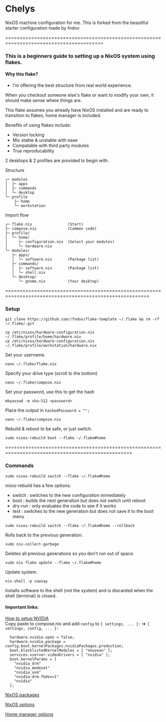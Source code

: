 
# Chelys
NixOS machine configuration for me.
This is forked from the beautiful starter configuration made by fndov

========================================================================================
### This is a beginners guide to setting up a NixOS system using flakes.

#### Why this flake?

* I'm offering the best structure from real world experience.

When you checkout someone else's flake or want to modify your own, it should make sense where things are.

This flake assumes you already have NixOS installed and are ready to transition to flakes, home manager is included.

Benefits of using flakes include:
- Version locking
- Mix stable & unstable with ease
- Compatable with third party modules
- True reproducability

2 desktops & 2 profiles are provided to begin with.

Structure
```
┌─ modules
│  ├─ apps
│  ├─ commands
│  └─ desktop
└─ profile
    ├─ home
    └─ workstation
```
Import flow
```
┌─ flake.nix                (Start)
├─ compose.nix              (Common code)
├─ profile/
│  └─ home/
│     ├─ configuration.nix  (Select your modules)
│     └─ hardware.nix
└─ modules/
   ├─ apps/
   │  └─ software.nix       (Package list)
   ├─ commands/
   │  ├─ software.nix       (Package list)
   │  └─ shell.nix
   └─ desktop/
      └─ gnome.nix          (Your desktop)

```

========================================================================================================
### Setup
```
git clone https://github.com//fndov/flake-template ~/.flake && rm -rf ~/.flake/.git

cp /etc/nixos/hardware-configuration.nix ~/.flake/profile/home/hardware.nix
cp /etc/nixos/hardware-configuration.nix ~/.flake/profile/workstation/hardware.nix
```
Set your username.
```
nano ~/.flake/flake.nix
```
Specify your drive type (scroll to the bottom)
```
nano ~/.flake/compose.nix
```
Set your password, use this to get the hash
```
mkpasswd -m sha-512 <password>
```
Place the output in `hashedPassword = "";`
```
nano ~/.flake/compose.nix
```
Rebuild & reboot to be safe, or just switch.
```
sudo nixos-rebuild boot --flake ~/.flake#home
```
==================================================================================================

### Commands
```
sudo nixos-rebuild switch --flake ~/.flake#home
```
nixos-rebuild has a few options:
* switch  : switches to the new configuration immediately
* boot    : builds the next generation but does not switch until reboot
* dry-run : only evaluates the code to see if it works
* test    : switches to the new generation but does not save it to the boot menu

```
sudo nixos-rebuild switch --flake ~/.flake#home --rollback
```
Rolls back to the previous generation.

```
sudo nix-collect-garbage
```
Deletes all previous generations so you don't run out of space.

```
sudo nix flake update --flake ~/.flake#home
```
Update system.

```
nix-shell -p cowsay
```
Installs software to the shell (not the system) and is discarded when the shell (terminal) is closed.

#### Important links:

[How to setup NVIDIA](https://nixos.wiki/wiki/Nvidia) <br>
Copy paste to compose.nix and add `config` to `{ settings, ... }:` => `{ settings, config, ... }:`
```
  hardware.nvidia.open = false;
  hardware.nvidia.package = config.boot.kernelPackages.nvidiaPackages.production;
  boot.blacklistedKernelModules = [ "nouveau" ];
  services.xserver.videoDrivers = [ "nvidia" ];
  boot.kernelParams = [
    "nvidia_drm"
    "nvidia_modeset"
    "nvidia_uvm"
    "nvidia-drm.fbdev=1"
    "nvidia"
  ];
```


[NixOS packages](https://search.nixos.org/packages)

[NixOS options](https://search.nixos.org/options)

[Home manager options](https://home-manager-options.extranix.com/)
